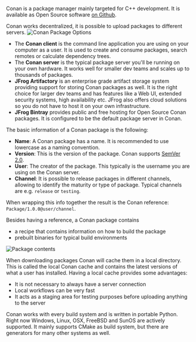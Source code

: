 Conan is a package manager mainly targeted for C++ development. It is available as Open Source software [on Github](https://github.com/conan-io/conan).

Conan works decentralized, it is possible to upload packages to different servers.
![Conan Package Options](https://docs.conan.io/en/latest/_images/systems.png)

* The **Conan client** is  the command line application you are using on your computer as a user. It is used to create and consume packages, search remotes or calculate dependency trees.
* The **Conan server** is the typical package server you'll be running on your own hardware. It works well for smaller dev teams and scales up to thousands of packages.
* **JFrog Artifactory** is an enterprise grade artifact storage system providing support for storing Conan packages as well. It is the right choice for larger dev teams and has features like a Web UI, extended security systems, high availability etc. JFrog also offers cloud solutions so you do not have to host it on your own infrastructure.
* **JFrog Bintray** provides public and free hosting for Open Source Conan packages. It is configured to be the default package server in Conan.

The basic information of a Conan package is the following:
* **Name**: A Conan package has a name. It is recommended to use lowercase as a naming convention.
* **Version**: This is the version of the package. Conan supports [SemVer 2.0](https://semver.org/).
* **User**: The creator of the package. This typically is the username you are using on the Conan server.
* **Channel**: It is possible to release packages in different channels, allowing to identify the maturity or type of package. Typical channels are e.g. `release` or `testing`.

When wrapping this info together the result is the Conan reference: `Package/1.0.0@user/channel`.

Besides having a reference, a Conan package contains
* a recipe that contains information on how to build the package
* prebuilt binaries for typical build environments

![Package contents](https://docs.conan.io/en/latest/_images/binary_mgmt.png)

When downloading packages Conan will cache them in a local directory. This is called the local Conan cache and contains the latest versions of what a user has installed. Having a local cache provides some advantages:
* It is not necessary to always have a server connection
* Local workflows can be very fast
* It acts as a staging area for testing purposes before uploading anything to the server

Conan works with every build system and is written in portable Python. Right now Windows, Linux, OSX, FreeBSD and SunOS are actively supported. It mainly supports CMake as build system, but there are generators for many other systems as well.